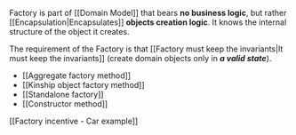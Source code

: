 Factory is part of [[Domain Model]] that bears **no business logic**, but rather [[Encapsulation|Encapsulates]] **objects creation logic**. It knows the internal structure of the object it creates.

The requirement of the Factory is that [[Factory must keep the invariants|It must keep the invariants]] (create domain objects only in ***a valid state***).

- [[Aggregate factory method]]
- [[Kinship object factory method]]
- [[Standalone factory]]
- [[Constructor method]]

[[Factory incentive - Car example]]
